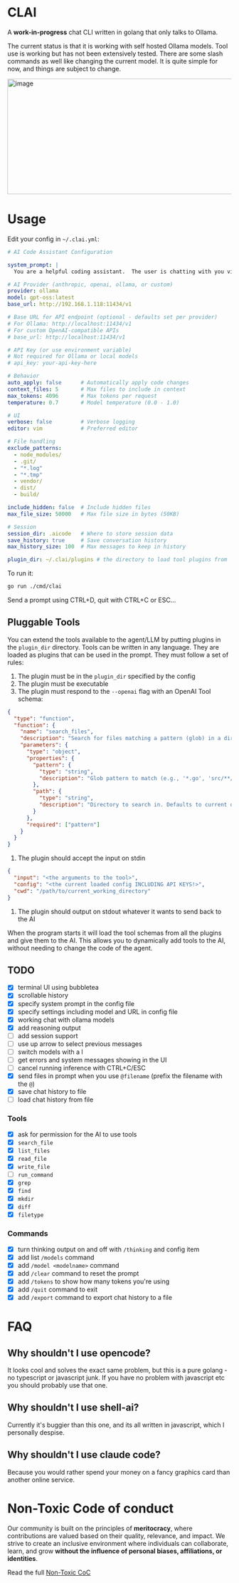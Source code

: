 # CLAI

A **work-in-progress** chat CLI written in golang that only talks to Ollama.

The current status is that it is working with self hosted Ollama models.  Tool use is working but has not been extensively tested. There are some slash commands as well like changing the current model. It is quite simple for now, and things are subject to change.

<img width="862" height="259" alt="image" src="https://github.com/user-attachments/assets/bc5d3972-c985-46d4-8fff-eb8e9af64873" />

# Usage

Edit your config in `~/.clai.yml`:

```yml
# AI Code Assistant Configuration

system_prompt: |
  You are a helpful coding assistant.  The user is chatting with you via a CLI agent.  This agent will make various tools available to you to help the user.

# AI Provider (anthropic, openai, ollama, or custom)
provider: ollama
model: gpt-oss:latest
base_url: http://192.168.1.118:11434/v1

# Base URL for API endpoint (optional - defaults set per provider)
# For Ollama: http://localhost:11434/v1
# For custom OpenAI-compatible APIs
# base_url: http://localhost:11434/v1

# API Key (or use environment variable)
# Not required for Ollama or local models
# api_key: your-api-key-here

# Behavior
auto_apply: false      # Automatically apply code changes
context_files: 5       # Max files to include in context
max_tokens: 4096       # Max tokens per request
temperature: 0.7       # Model temperature (0.0 - 1.0)

# UI
verbose: false         # Verbose logging
editor: vim            # Preferred editor

# File handling
exclude_patterns:
  - node_modules/
  - .git/
  - "*.log"
  - "*.tmp"
  - vendor/
  - dist/
  - build/

include_hidden: false  # Include hidden files
max_file_size: 50000   # Max file size in bytes (50KB)

# Session
session_dir: .aicode   # Where to store session data
save_history: true     # Save conversation history
max_history_size: 100  # Max messages to keep in history

plugin_dir: ~/.clai/plugins # the directory to load tool plugins from
```

To run it:

```bash
go run ./cmd/clai
```

Send a prompt using CTRL+D, quit with CTRL+C or ESC...

## Pluggable Tools

You can extend the tools available to the agent/LLM by putting plugins in the `plugin_dir` directory.  Tools can be written in any language.  They are loaded as plugins that can be used in the prompt.  They must follow a set of rules:

1. The plugin must be in the `plugin_dir` specified by the config
1. The plugin must be executable
1. The plugin must respond to the `--openai` flag with an OpenAI Tool schema:
```json
{
  "type": "function",
  "function": {
    "name": "search_files",
    "description": "Search for files matching a pattern (glob) in a directory.",
    "parameters": {
      "type": "object",
      "properties": {
        "pattern": {
          "type": "string",
          "description": "Glob pattern to match (e.g., '*.go', 'src/**/*.js')"
        },
        "path": {
          "type": "string",
          "description": "Directory to search in. Defaults to current directory."
        }
      },
      "required": ["pattern"]
    }
  }
}
```
1. The plugin should accept the input on stdin
```json
{
  "input": "<the arguments to the tool>",
  "config": "<the current loaded config INCLUDING API KEYS!>",
  "cwd": "/path/to/current_working_directory"
}
```
1. The plugin should output on stdout whatever it wants to send back to the AI

When the program starts it will load the tool schemas from all the plugins and give them to the AI.  This allows you to dynamically add tools to the AI, without needing to change the code of the agent.

## TODO

- [x] terminal UI using bubbletea
- [x] scrollable history
- [x] specify system prompt in the config file
- [x] specify settings including model and URL in config file
- [x] working chat with ollama models
- [x] add reasoning output
- [ ] add session support
- [ ] use up arrow to select previous messages
- [ ] switch models with a l
- [ ] get errors and system messages showing in the UI
- [ ] cancel running inference with CTRL+C/ESC
- [x] send files in prompt when you use `@filename` (prefix the filename with the `@`)
- [x] save chat history to file
- [ ] load chat history from file

### Tools

- [x] ask for permission for the AI to use tools
- [x] `search_file`
- [x] `list_files`
- [x] `read_file`
- [x] `write_file`
- [ ] `run_command`
- [x] `grep`
- [x] `find`
- [x] `mkdir`
- [x] `diff`
- [x] `filetype`

### Commands

- [x] turn thinking output on and off with `/thinking` and config item
- [x] add list `/models` command
- [x] add `/model <modelname>` command
- [x] add `/clear` command to reset the prompt
- [x] add `/tokens` to show how many tokens you're using
- [x] add `/quit` command to exit
- [x] add `/export` command to export chat history to a file

# FAQ

## Why shouldn't I use opencode?

It looks cool and solves the exact same problem, but this is a pure golang - no typescript or javascript junk.  If you have no problem with javascript etc you should probably use that one.

## Why shouldn't I use shell-ai?

Currently it's buggier than this one, and its all written in javascript, which I personally despise.

## Why shouldn't I use claude code?

Because you would rather spend your money on a fancy graphics card than another online service.

# Non-Toxic Code of conduct

Our community is built on the principles of **meritocracy**, where contributions are valued based on their quality, relevance, and impact. We strive to create an inclusive environment where individuals can collaborate, learn, and grow **without the influence of personal biases, affiliations, or identities**.

Read the full [Non-Toxic CoC](https://github.com/penguinpowernz/clai/blob/main/CODE_OF_CONDUCT.md)